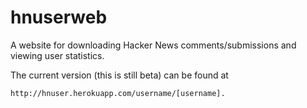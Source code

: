 # hnuserweb

A website for downloading Hacker News comments/submissions and viewing user statistics.

The current version (this is still beta) can be found at 

	http://hnuser.herokuapp.com/username/[username].

